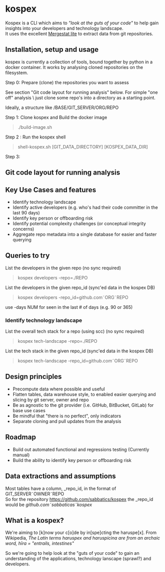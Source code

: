# kospex

Kospex is a CLI which aims to _"look at the guts of your code"_ to help gain insights into your developers and technology landscape.  
It uses the excellent [Mergestat lite](https://github.com/mergestat/mergestat-lite) to extract data from git repositories. 

## Installation, setup and usage

kospex is currently a collection of tools, bound together by python in a docker container. 
It works by analysing cloned repositories on the filesystem. 

Step 0: Prepare (clone) the repositories you want to assess

See section "Git code layout for running analysis" below. For simple "one off" analysis \\
just clone some repo's into a directory as a starting point. 

Ideally, a structure like
/BASE/GIT_SERVER/ORG/REPO

Step 1: Clone kospex and Build the docker image

> ./build-image.sh

Step 2 : Run the kospex shell

> shell-kospex.sh [GIT_DATA_DIRECTORY] [KOSPEX_DATA_DIR]

Step 3: 


## Git code layout for running analysis



## Key Use Cases and features

 - Identify technology landscape
 - Identify active developers (e.g. who's had their code committer in the last 90 days)
 - Identify key person or offboarding risk
 - Identify potential complexity challenges (or conceptual integrity concerns)
 - Aggregate repo metadata into a single database for easier and faster querying


## Queries to try

List the developers in the given repo (no sync required)
> kospex developers -repo=./REPO

List the developers in the given repo_id (sync'ed data in the kospex DB)
> kospex developers -repo_id=github.com&tilde;ORG&tilde;REPO

use -days NUM for seen in the last # of days (e.g. 90 or 365)

### Identify technology landscape

List the overall tech stack for a repo (using scc) (no sync required)
> kospex tech-landscape -repo=./REPO

List the tech stack in the given repo_id (sync'ed data in the kospex DB)
> kospex tech-landscape -repo_id=github.com&tilde;ORG&tilde;REPO


## Design principles

- Precompute data where possible and useful
- Flatten tables, data warehouse style, to enabled easier querying and slicing by git server, owner and repo
- Be as agnostic to the git provider (i.e. GitHub, BitBucket, GitLab) for base use cases
- Be mindful that "there is no perfect", only indicators
- Separate cloning and pull updates from the analysis

## Roadmap

- Build out automated functional and regressions testing (Currently manual)
- Build the ability to identify key person or offboarding risk



## Data extractions and assumptions

Most tables have a column, _repo_id, in the format of GIT_SERVER&tilde;OWNER&tilde;REPO  
So for the repository https://github.com/sabbatics/kospex the _repo_id would be _github.com&tilde;sabbaticas&tilde;kospex_

## What is a kospex?

We're aiming to [k]now your c[o]de by in[spe]cting the haruspe[x].
From Wikipedia, _The Latin terms haruspex and haruspicina are from an archaic word, hīra = "entrails, intestines"_

So we're going to help look at the "guts of your code" to gain an understanding of the applications, technology lanscape (sprawl?) and developers.


